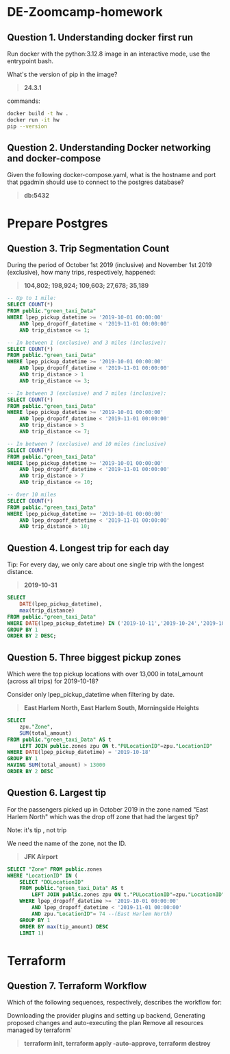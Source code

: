 # DE-Zoomcamp-homework

##  Question 1. Understanding docker first run

Run docker with the python:3.12.8 image in an interactive mode, use the entrypoint bash.

What's the version of pip in the image?

> **24.3.1**

commands:

```bash
docker build -t hw .
docker run -it hw
pip --version
```
##  Question 2. Understanding Docker networking and docker-compose

Given the following docker-compose.yaml, what is the hostname and port that pgadmin should use to connect to the postgres database?

> **db:5432**

# Prepare Postgres
## Question 3. Trip Segmentation Count
During the period of October 1st 2019 (inclusive) and November 1st 2019 (exclusive), how many trips, respectively, happened:

> **104,802; 198,924; 109,603; 27,678; 35,189**

```sql
-- Up to 1 mile:
SELECT COUNT(*) 
FROM public."green_taxi_Data" 
WHERE lpep_pickup_datetime >= '2019-10-01 00:00:00' 
    AND lpep_dropoff_datetime < '2019-11-01 00:00:00' 
    AND trip_distance <= 1;

-- In between 1 (exclusive) and 3 miles (inclusive):
SELECT COUNT(*) 
FROM public."green_taxi_Data" 
WHERE lpep_pickup_datetime >= '2019-10-01 00:00:00' 
    AND lpep_dropoff_datetime < '2019-11-01 00:00:00' 
    AND trip_distance > 1
    AND trip_distance <= 3;

-- In between 3 (exclusive) and 7 miles (inclusive):
SELECT COUNT(*) 
FROM public."green_taxi_Data" 
WHERE lpep_pickup_datetime >= '2019-10-01 00:00:00' 
    AND lpep_dropoff_datetime < '2019-11-01 00:00:00' 
    AND trip_distance > 3
    AND trip_distance <= 7;

-- In between 7 (exclusive) and 10 miles (inclusive)
SELECT COUNT(*) 
FROM public."green_taxi_Data" 
WHERE lpep_pickup_datetime >= '2019-10-01 00:00:00' 
    AND lpep_dropoff_datetime < '2019-11-01 00:00:00' 
    AND trip_distance > 7
    AND trip_distance <= 10;

-- Over 10 miles
SELECT COUNT(*) 
FROM public."green_taxi_Data" 
WHERE lpep_pickup_datetime >= '2019-10-01 00:00:00' 
    AND lpep_dropoff_datetime < '2019-11-01 00:00:00' 
    AND trip_distance > 10;

```

## Question 4. Longest trip for each day
Tip: For every day, we only care about one single trip with the longest distance.

> **2019-10-31**

```sql
SELECT 
    DATE(lpep_pickup_datetime),
    max(trip_distance)
FROM public."green_taxi_Data" 
WHERE DATE(lpep_pickup_datetime) IN ('2019-10-11','2019-10-24','2019-10-26','2019-10-31')
GROUP BY 1
ORDER BY 2 DESC;
```

## Question 5. Three biggest pickup zones
Which were the top pickup locations with over 13,000 in total_amount (across all trips) for 2019-10-18?

Consider only lpep_pickup_datetime when filtering by date.

> **East Harlem North, East Harlem South, Morningside Heights**

```sql
SELECT 
    zpu."Zone",
    SUM(total_amount)
FROM public."green_taxi_Data" AS t
    LEFT JOIN public.zones zpu ON t."PULocationID"=zpu."LocationID"
WHERE DATE(lpep_pickup_datetime) = '2019-10-18'
GROUP BY 1
HAVING SUM(total_amount) > 13000
ORDER BY 2 DESC
```

## Question 6. Largest tip
For the passengers picked up in October 2019 in the zone named "East Harlem North" which was the drop off zone that had the largest tip?

Note: it's tip , not trip

We need the name of the zone, not the ID.

> **JFK Airport**

```sql
SELECT "Zone" FROM public.zones 
WHERE "LocationID" IN (
    SELECT "DOLocationID"
    FROM public."green_taxi_Data" AS t
        LEFT JOIN public.zones zpu ON t."PULocationID"=zpu."LocationID"
    WHERE lpep_dropoff_datetime >= '2019-10-01 00:00:00' 
        AND lpep_dropoff_datetime < '2019-11-01 00:00:00' 
        AND zpu."LocationID"= 74 --(East Harlem North)
    GROUP BY 1
    ORDER BY max(tip_amount) DESC
    LIMIT 1)
```

# Terraform

## Question 7. Terraform Workflow

Which of the following sequences, respectively, describes the workflow for:

Downloading the provider plugins and setting up backend,
Generating proposed changes and auto-executing the plan
Remove all resources managed by terraform`

> **terraform init, terraform apply -auto-approve, terraform destroy**
